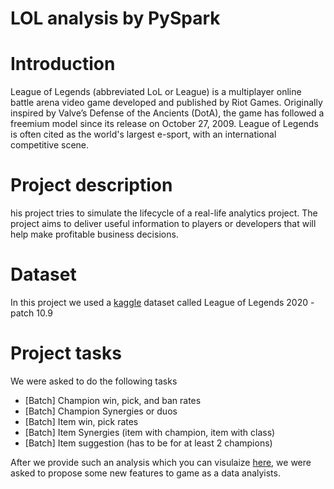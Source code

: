 # LOL analysis by PySpark

# Introduction
League of Legends (abbreviated LoL or League) is a multiplayer online battle arena video game developed and published by Riot Games. Originally inspired by Valve’s Defense of the Ancients (DotA), the game has followed a freemium model since its release on October 27, 2009. League of Legends is often cited as the world's largest e-sport, with an international competitive scene.

# Project description

his project tries to simulate the lifecycle of a real-life analytics project. The project aims to deliver useful information to players or developers that will help make profitable business decisions.

# Dataset 

In this project we used a [kaggle](https://www.kaggle.com/d4sein/league-of-legends-patch-109) dataset called League of Legends 2020 - patch 10.9

# Project tasks
We were asked to do the following tasks
  - [Batch] Champion win, pick, and ban rates 
  - [Batch] Champion Synergies or duos 
  - [Batch] Item win, pick rates 
  - [Batch] Item Synergies (item with champion, item with class) 
  - [Batch] Item suggestion (has to be for at least 2 champions) 

After we provide such an analysis which you can visulaize [here](https://github.com/MG-98/LOL-pyspark/blob/main/Visualization.ipynb), we were asked to propose some new
features to game as a data analyists.

 
